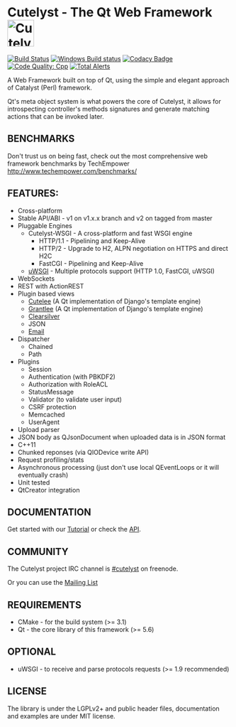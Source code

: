 # Cutelyst - The Qt Web Framework <img title="Cutelyst" src="http://i.imgur.com/us1pKAP.png" width="60px" alt="Cutelyst logo"/>

[![Build Status](https://travis-ci.org/cutelyst/cutelyst.svg?branch=master)](https://travis-ci.org/cutelyst/cutelyst)
[![Windows Build status](https://ci.appveyor.com/api/projects/status/github/cutelyst/cutelyst?branch=master&svg=true)](https://ci.appveyor.com/project/dantti/cutelyst/branch/master)
[![Codacy Badge](https://api.codacy.com/project/badge/Grade/61f30208fbf64666b716b3fad9efd18a)](https://www.codacy.com/app/dantti/cutelyst?utm_source=github.com&amp;utm_medium=referral&amp;utm_content=cutelyst/cutelyst&amp;utm_campaign=Badge_Grade)
[![Code Quality: Cpp](https://img.shields.io/lgtm/grade/cpp/g/cutelyst/cutelyst.svg?logo=lgtm&logoWidth=18)](https://lgtm.com/projects/g/cutelyst/cutelyst/context:cpp)
[![Total Alerts](https://img.shields.io/lgtm/alerts/g/cutelyst/cutelyst.svg?logo=lgtm&logoWidth=18)](https://lgtm.com/projects/g/cutelyst/cutelyst/alerts)

A Web Framework built on top of Qt, using the simple and elegant approach of Catalyst (Perl) framework.

Qt's meta object system is what powers the core of Cutelyst, it allows for introspecting controller's methods signatures and generate matching actions that can be invoked later.

## BENCHMARKS

Don't trust us on being fast, check out the most comprehensive web framework benchmarks by TechEmpower 
http://www.techempower.com/benchmarks/

## FEATURES:

 * Cross-platform
 * Stable API/ABI - v1 on v1.x.x branch and v2 on tagged from master
 * Pluggable Engines
   * Cutelyst-WSGI - A cross-platform and fast WSGI engine
     * HTTP/1.1 - Pipelining and Keep-Alive
     * HTTP/2 - Upgrade to H2, ALPN negotiation on HTTPS and direct H2C
     * FastCGI - Pipelining and Keep-Alive
   * [uWSGI](http://projects.unbit.it/uwsgi) - Multiple protocols support (HTTP 1.0, FastCGI, uWSGI)
 * WebSockets
 * REST with ActionREST
 * Plugin based views
   * [Cutelee](https://github.com/cutelyst/cutelee) (A Qt implementation of Django's template engine)
   * [Grantlee](http://www.grantlee.org) (A Qt implementation of Django's template engine)
   * [Clearsilver](http://www.clearsilver.net)
   * JSON
   * [Email](https://github.com/cutelyst/simple-mail)
 * Dispatcher
   * Chained
   * Path
 * Plugins
   * Session
   * Authentication (with PBKDF2)
   * Authorization with RoleACL
   * StatusMessage
   * Validator (to validate user input)
   * CSRF protection
   * Memcached
   * UserAgent
 * Upload parser
 * JSON body as QJsonDocument when uploaded data is in JSON format
 * C++11
 * Chunked reponses (via QIODevice write API)
 * Request profiling/stats
 * Asynchronous processing (just don't use local QEventLoops or it will eventually crash)
 * Unit tested
 * QtCreator integration

## DOCUMENTATION

Get started with our [Tutorial](https://github.com/cutelyst/cutelyst/wiki/Tutorial_01_Intro) or check the [API](http://api.cutelyst.org).

## COMMUNITY

The Cutelyst project IRC channel is [#cutelyst](http://webchat.freenode.net/?channels=%23cutelyst) on freenode.

Or you can use the [Mailing List](https://groups.google.com/forum/#!forum/cutelyst)

## REQUIREMENTS

 * CMake - for the build system (>= 3.1)
 * Qt - the core library of this framework (>= 5.6)

## OPTIONAL

  * uWSGI - to receive and parse protocols requests (>= 1.9 recommended)

## LICENSE

The library is under the LGPLv2+ and public header files, documentation and
examples are under MIT license.
